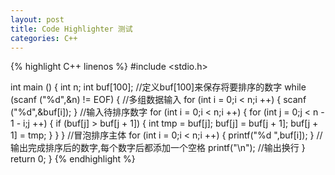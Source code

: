 ```yaml
---
layout: post
title: Code Highlighter 测试
categories: C++
---
```

{% highlight C++ linenos %}
#include <stdio.h>
  
int main () {
  int n;
  int buf[100]; //定义buf[100]来保存将要排序的数字
  while (scanf ("%d",&n) != EOF) { //多组数据输入
    for (int i = 0;i < n;i ++) {
      scanf ("%d",&buf[i]);
    } //输入待排序数字
    for (int i = 0;i < n;i ++) {
      for (int j = 0;j < n - 1 - i;j ++) {
        if (buf[j] > buf[j + 1]) {
          int tmp = buf[j];
          buf[j] = buf[j + 1];
          buf[j + 1] = tmp;
        }
      }
    } //冒泡排序主体
    for (int i = 0;i < n;i ++) {
      printf("%d ",buf[i]);
    } //输出完成排序后的数字,每个数字后都添加一个空格
    printf("\n"); //输出换行
  }
  return 0; 
}
{% endhighlight %}